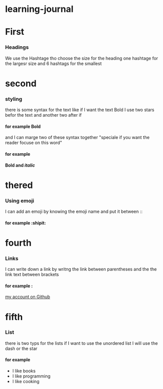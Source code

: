 # learning-journal

# First 
### Headings 
We use the Hashtage tho choose the size for the heading 
one hashtage for the largesr size and 6 hashtags for the smallest 

# second 
### styling 
there is some syntax for the text like if I want the text Bold I use two stars befor the text and another two after if 
#### for example  **Bold** 
and I can marge two of these syntax together "speciale if you want the reader focuse on this word"
#### for example 
**Bold and _italic_**

# thered 
### Using emoji 
I can add an emoji by knowing the emoji name and put it between :: 
#### for example  :shipit:

# fourth
### Links 
I can write down a link by writng the link between parentheses and the the link text between brackets
#### for example :
[my account on Github](https://github.com/israaothman)

# fifth
### List 
there is two typs for the lists if I want to use the unordered list I will use the dash or the star
#### for example 
- I like books 
- I like programming 
- I like cooking 

